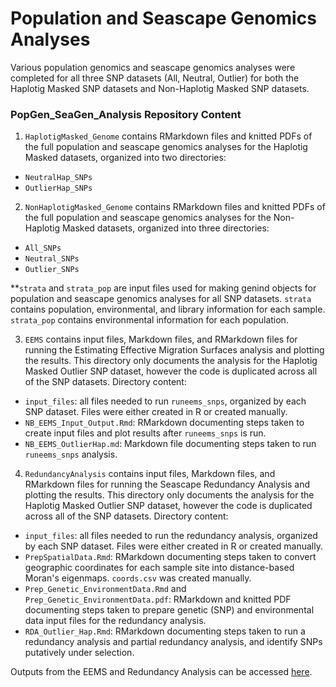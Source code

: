 # Population and Seascape Genomics Analyses 

Various population genomics and seascape genomics analyses were completed for all three SNP datasets (All, Neutral, Outlier) for both the Haplotig Masked SNP datasets and Non-Haplotig Masked SNP datasets.

### PopGen_SeaGen_Analysis Repository Content 

1. `HaplotigMasked_Genome` contains RMarkdown files and knitted PDFs of the full population and seascape genomics analyses for the Haplotig Masked datasets, organized into two directories: 
- `NeutralHap_SNPs`
- `OutlierHap_SNPs`

2. `NonHaplotigMasked_Genome` contains RMarkdown files and knitted PDFs of the full population and seascape genomics analyses for the Non-Haplotig Masked datasets, organized into three directories:
- `All_SNPs`
- `Neutral_SNPs`
- `Outlier_SNPs`

**`strata` and `strata_pop` are input files used for making genind objects for population and seascape genomics analyses for all SNP datasets. `strata ` contains population, environmental, and library information for each sample. `strata_pop` contains environmental information for each population. 

3. `EEMS` contains input files, Markdown files, and RMarkdown files for running the Estimating Effective Migration Surfaces analysis and plotting the results. This directory only documents the analysis for the Haplotig Masked Outlier SNP dataset, however the code is duplicated across all of the SNP datasets. Directory content:
- `input_files`: all files needed to run `runeems_snps`, organized by each SNP dataset. Files were either created in R or created manually.
- `NB_EEMS_Input_Output.Rmd`: RMarkdown documenting steps taken to create input files and plot results after `runeems_snps` is run.
- `NB_EEMS_OutlierHap.md`: Markdown file documenting steps taken to run `runeems_snps` analysis. 

4. `RedundancyAnalysis` contains input files, Markdown files, and RMarkdown files for running the Seascape Redundancy Analysis and plotting the results. This directory only documents the analysis for the Haplotig Masked Outlier SNP dataset, however the code is duplicated across all of the SNP datasets. Directory content:
- `input_files`: all files needed to run the redundancy analysis, organized by each SNP dataset. Files were either created in R or created manually.
- `PrepSpatialData.Rmd`: RMarkdown documenting steps taken to convert geographic coordinates for each sample site into distance-based Moran's eigenmaps. `coords.csv` was created manually.
- `Prep_Genetic_EnvironmentData.Rmd` and `Prep_Genetic_EnvironmentData.pdf`: RMarkdown and knitted PDF documenting steps taken to prepare genetic (SNP) and environmental data input files for the redundancy analysis. 
- `RDA_Outlier_Hap.Rmd`: RMarkdown documenting steps taken to run a redundancy analysis and partial redundancy analysis, and identify SNPs putatively under selection. 

Outputs from the EEMS and Redundancy Analysis can be accessed [here](https://github.com/amyzyck/EecSeq_NB_EasternOyster/tree/master/Output).

